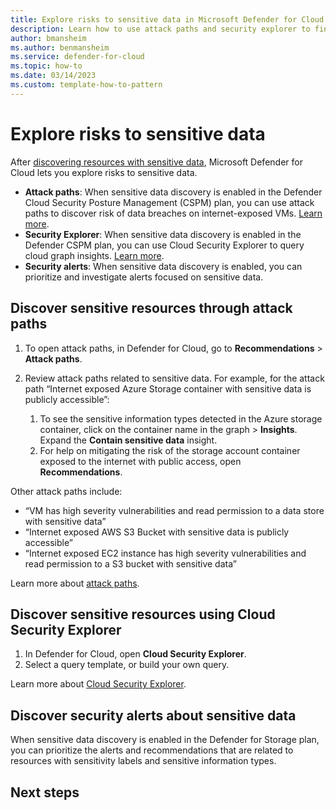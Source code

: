 ```yaml
---
title: Explore risks to sensitive data in Microsoft Defender for Cloud
description: Learn how to use attack paths and security explorer to find and remediate sensitive data risks.
author: bmansheim
ms.author: benmansheim
ms.service: defender-for-cloud
ms.topic: how-to
ms.date: 03/14/2023
ms.custom: template-how-to-pattern
---
```

# Explore risks to sensitive data

After [discovering resources with sensitive data](data-security-posture-enable.md), Microsoft Defender for Cloud lets you explore risks to sensitive data.

- **Attack paths**: When sensitive data discovery is enabled in the Defender Cloud Security Posture Management (CSPM) plan, you can use attack paths to discover risk of data breaches on internet-exposed VMs. [Learn more](concept-data-security-posture.md#data-security-in-defender-cspm).
- **Security Explorer**: When sensitive data discovery is enabled in the Defender CSPM plan, you can use Cloud Security Explorer to query cloud graph insights. [Learn more](concept-data-security-posture.md#data-security-in-defender-cspm).
- **Security alerts**: When sensitive data discovery is enabled, you can prioritize and investigate alerts focused on sensitive data.

## Discover sensitive resources through attack paths

1. To open attack paths, in Defender for Cloud, go to **Recommendations** > **Attack paths**.
1. Review attack paths related to sensitive data. For example, for the attack path “Internet exposed Azure Storage container with sensitive data is publicly accessible”:

    1. To see the sensitive information types detected in the Azure storage container, click on the container name in the graph > **Insights**. Expand the **Contain sensitive data** insight.
    1. For help on mitigating the risk of the storage account container exposed to the internet with public access, open **Recommendations**.

Other attack paths include:

- “VM has high severity vulnerabilities and read permission to a data store with sensitive data”
- “Internet exposed AWS S3 Bucket with sensitive data is publicly accessible”
- “Internet exposed EC2 instance has high severity vulnerabilities and read permission to a S3 bucket with sensitive data”

Learn more about [attack paths](concept-attack-path.md).

## Discover sensitive resources using Cloud Security Explorer 

1. In Defender for Cloud, open **Cloud Security Explorer**.
1. Select a query template, or build your own query.

Learn more about [Cloud Security Explorer](how-to-manage-cloud-security-explorer.md).

## Discover security alerts about sensitive data

When sensitive data discovery is enabled in the Defender for Storage plan, you can prioritize the alerts and recommendations that are related to resources with sensitivity labels and sensitive information types.

## Next steps

